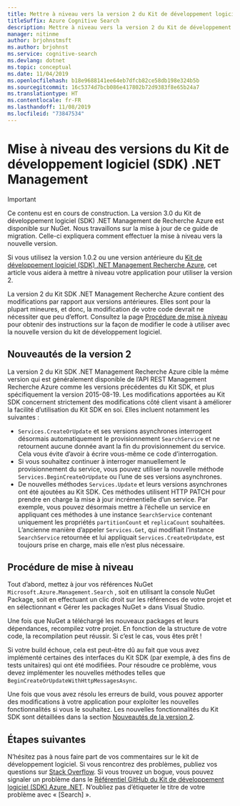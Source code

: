 ```yaml
---
title: Mettre à niveau vers la version 2 du Kit de développement logiciel (SDK) .NET Management de Recherche Azure
titleSuffix: Azure Cognitive Search
description: Mettre à niveau vers la version 2 du Kit de développement logiciel (SDK) .NET Management Recherche Azure à partir d’une version précédente. Découvrez les nouveautés et les modifications de code nécessaires.
manager: nitinme
author: brjohnstmsft
ms.author: brjohnst
ms.service: cognitive-search
ms.devlang: dotnet
ms.topic: conceptual
ms.date: 11/04/2019
ms.openlocfilehash: b18e9688141ee64eb7dfcb82ce58db198e324b5b
ms.sourcegitcommit: 16c5374d7bcb086e417802b72d9383f8e65b24a7
ms.translationtype: HT
ms.contentlocale: fr-FR
ms.lasthandoff: 11/08/2019
ms.locfileid: "73847534"
---
```

# <a name="upgrading-versions-of-the-azure-search-net-management-sdk"></a>Mise à niveau des versions du Kit de développement logiciel (SDK) .NET Management

> [!Important]
> Ce contenu est en cours de construction. La version 3.0 du Kit de développement logiciel (SDK) .NET Management de Recherche Azure est disponible sur NuGet. Nous travaillons sur la mise à jour de ce guide de migration. Celle-ci expliquera comment effectuer la mise à niveau vers la nouvelle version. 
>

Si vous utilisez la version 1.0.2 ou une version antérieure du [Kit de développement logiciel (SDK) .NET Management Recherche Azure](https://aka.ms/search-mgmt-sdk), cet article vous aidera à mettre à niveau votre application pour utiliser la version 2.

La version 2 du Kit SDK .NET Management Recherche Azure contient des modifications par rapport aux versions antérieures. Elles sont pour la plupart mineures, et donc, la modification de votre code devrait ne nécessiter que peu d’effort. Consultez la page [Procédure de mise à niveau](#UpgradeSteps) pour obtenir des instructions sur la façon de modifier le code à utiliser avec la nouvelle version du kit de développement logiciel.

<a name="WhatsNew"></a>

## <a name="whats-new-in-version-2"></a>Nouveautés de la version 2
La version 2 du Kit SDK .NET Management Recherche Azure cible la même version qui est généralement disponible de l’API REST Management Recherche Azure comme les versions précédentes du Kit SDK, et plus spécifiquement la version 2015-08-19. Les modifications apportées au Kit SDK concernent strictement des modifications côté client visant à améliorer la facilité d’utilisation du Kit SDK en soi. Elles incluent notamment les suivantes :

* `Services.CreateOrUpdate` et ses versions asynchrones interrogent désormais automatiquement le provisionnement `SearchService` et ne retournent aucune donnée avant la fin du provisionnement du service. Cela vous évite d’avoir à écrire vous-même ce code d’interrogation.
* Si vous souhaitez continuer à interroger manuellement le provisionnement du service, vous pouvez utiliser la nouvelle méthode `Services.BeginCreateOrUpdate` ou l’une de ses versions asynchrones.
* De nouvelles méthodes `Services.Update` et leurs versions asynchrones ont été ajoutées au Kit SDK. Ces méthodes utilisent HTTP PATCH pour prendre en charge la mise à jour incrémentielle d’un service. Par exemple, vous pouvez désormais mettre à l’échelle un service en appliquant ces méthodes à une instance `SearchService` contenant uniquement les propriétés `partitionCount` et `replicaCount` souhaitées. L’ancienne manière d’appeler `Services.Get`, qui modifiait l’instance `SearchService` retournée et lui appliquait `Services.CreateOrUpdate`, est toujours prise en charge, mais elle n’est plus nécessaire. 

<a name="UpgradeSteps"></a>

## <a name="steps-to-upgrade"></a>Procédure de mise à niveau
Tout d’abord, mettez à jour vos références NuGet `Microsoft.Azure.Management.Search` , soit en utilisant la console NuGet Package, soit en effectuant un clic droit sur les références de votre projet et en sélectionnant « Gérer les packages NuGet » dans Visual Studio.

Une fois que NuGet a téléchargé les nouveaux packages et leurs dépendances, recompilez votre projet. En fonction de la structure de votre code, la recompilation peut réussir. Si c’est le cas, vous êtes prêt !

Si votre build échoue, cela est peut-être dû au fait que vous avez implémenté certaines des interfaces du Kit SDK (par exemple, à des fins de tests unitaires) qui ont été modifiées. Pour résoudre ce problème, vous devez implémenter les nouvelles méthodes telles que `BeginCreateOrUpdateWithHttpMessagesAsync`.

Une fois que vous avez résolu les erreurs de build, vous pouvez apporter des modifications à votre application pour exploiter les nouvelles fonctionnalités si vous le souhaitez. Les nouvelles fonctionnalités du Kit SDK sont détaillées dans la section [Nouveautés de la version 2](#WhatsNew).

## <a name="next-steps"></a>Étapes suivantes
N’hésitez pas à nous faire part de vos commentaires sur le kit de développement logiciel. Si vous rencontrez des problèmes, publiez vos questions sur [Stack Overflow](https://stackoverflow.com/questions/tagged/azure-cognitive-search?tab=Newest). Si vous trouvez un bogue, vous pouvez signaler un problème dans le [Référentiel GitHub du Kit de développement logiciel (SDK) Azure .NET](https://github.com/Azure/azure-sdk-for-net/issues). N’oubliez pas d’étiqueter le titre de votre problème avec « [Search] ».
